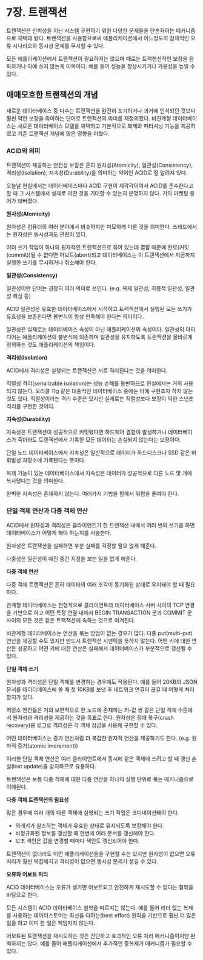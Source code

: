 # 7장. 트랜잭션

트랜잭션은 신뢰성을 지닌 시스템 구현하기 위한 다양한 문제들을 단순화하는 메커니즘으로 채택돼 왔다. 트랜잭션을 사용함으로써 애플리케이션에서 어느정도의 잠재적인 오류 시나리오와 동시성 문제를 무시할 수 있다.

모든 애플리케이션에서 트랜잭션이 필요하지는 않으며 때로는 트랙잰션적인 보장을 완화하거나 아예 쓰지 않는게 이득이다. 예를 들어 성능을 향상시키거나 가용성을 높일 수 있다.

## 애매모호한 트랜잭션의 개념

새로운 데이터베이스 중 다수는 트랜잭션을 완전히 포기하거나 과거에 인식되던 것보다 훨씬 약한 보장을 의미하는 단어로 트랜잭션의 의미를 재정의했다. 비관계형 데이터베이스는 새로운 데이터베이스 모델을 채택하고 기본적으로 복제와 파티셔닝 기능을 제공히였고 기존 트랜잭션 개념에 많은 영향을 미쳤다.

### ACID의 의미

트랜잭션이 제공하는 안전성 보장은 흔히 원자성(Atomicity), 일관성(Consistency), 격리성(Isolation), 지속성(Durability)을 의미하는 약어인 ACID로 잘 알려져 있다.

오늘날 현실에서는 데이터베이스마다 ACID 구현이 제각각이여서 ACID를 준수한다고 할 때 그 시스템에서 실제로 어떤 것을 기대할 수 있는지 분명하지 않다. 거의 마켓팅 용어가 돼버렸다.

**원자성(Atomicity)**

원자성은 컴퓨터의 여러 분야에서 비슷하지만 미묘하게 다른 것을 의미한다. 쓰레드에서는 원자성은 동시성과도 관련이 있다.

여러 쓰기 작업이 하나의 원자적인 트랜잭션으로 묶여 있는데 결함 때문에 완료(커밋(commit))될 수 없다면 어보트(abort)되고 데이터베이스는 이 트랜잭션에서 지금까지 실행한 쓰기를 무시하거나 취소해야 한다.

**일관성(Consistency)**

일관성이란 단어는 굉장히 여러 의미로 쓰인다. (e.g. 복제 일관성, 최종적 일관성, 일관성 해싱 등)

ACID 일관성은 유효한 데이터베이스에서 시작하고 트랙잭션에서 실행된 모든 쓰기가 유효성을 보존한다면 불변식이 항상 만족해야 한다는 의미이다. 

일관성은 실제로는 데이터베이스 속성이 아닌 애플리케이션의 속성이다. 일관성의 아이디어는 애플리케이션의 불변식에 의존하며 일관성을 유지하도록 트랜잭션을 올바르게 정의하는 것도 애플리케이션의 책임이다. 

**격리성(Isolation)**

ACID에서 격리성은 실행되는 트랜잭션은 서로 격리된다는 것을 의미한다.

직렬성 격리(serializable isolation)는 성능 손해를 동반하므로 현실에서는 거의 사용되지 않는다. 오라클 11g 같은 대중적인 데이터베이스 중에는 아예 구현조차 하지 않는 것도 있다. 직렬성이라는 격리 수준은 있지만 실제로는 직렬성보다 보장이 약한  스냅숏 격리를 구현한 것이다.

**지속성(Durability)**

지속성은 트랜잭션이 성공적으로 커밋됐다면 하드웨어 결함이 발생하거나 데이터베이스가 죽더라도 트랜잭션에서 기록한 모든 데이터는 손실되지 않는다는 보장이다.

단일 노드 데이터베이스에서 지속성은 일반적으로 데이터가 하드디스크나 SSD 같은 비휘발성 자장소에 기록됐다는 뜻이다.

복제 기능이 있는 데이터베이스에서 지속성은 데이터가 성공적으로 다른 노드 몇 개에 복사됐다는 것을 의미한다.

완벽한 지속성은 존재하지 않는다. 여러가지 기법을 함께서 위험을 줄여야 한다.
### 단일 객체 연산과 다중 객체 연산

ACID에서 원자성과 격리성은 클라이언트가 한 트랜잭션 내에서 여러 번의 쓰기를 하면 데이터베이스가 어떻게 해야 하는지를 서술한다.

원자성은 트랜잭션을 실패하면 부분 실패를 걱정할 필요 없게 해준다.

다중성은 일관성이 때진 중간 지점을 보는 일을 없게 해준다.

**다중 객체 연산**

다중 객체 트랜잭션은 흔히 데이터의 여러 조각이 동기화된 상태로 유지돼야 할 때 필요하다.

관계형 데이터베이스는 전형적으로 클라이언트와 데이터베이스 서버 사이의 TCP 연결을 기반으로 하고 어떤 특정 연결 내에서 BEGIN TRANSACTION 문과 COMMIT 문 사이의 모든 것은 같은 트랙잭션에 속하는 것으로 여겨진다.

비관계형 데이터베이스는 연산을 묶는 방법이 없는 경우가 많다. 다중 put(multi-put) 연산을 제공할 수도 있지만 반드시 트랜잭션 시맨틱을 뜻하지 않는다. 어떤 키에 대한 연산은 성공하고 어떤 키에 대한 연산은 실패해서 데이터베이스가 부분적으로 갱신될 수 있다.

**단일 객체 쓰기**

원자성과 격리성은 단일 객체를 변경하는 경우에도 적용된다. 예를 들어 20KB의 JSON 문서를 데이터베이스에 쓸 때 첫 10KB를 보낸 후 네트워크 연결이 끊길 때 어떻게 처리할지가 있다.

저장소 엔진들은 거의 보편적으로 한 노드에 존재하는 키-값 쌍 같은 단일 객체 수준에서 원자성과 격리성을 제공하는 것을 목표로 한다. 원자성은 장애 복구(crash recovery)용 로그로 격리성은 각 객체 잠금을 사용해 구현할 수 있다.

어떤 데이터베이스는 증가 연산처럼 더 복잡한 원자적 연산을 제공하기도 한다. (e.g. 원자적 증가(atomic imcrement))

이러한 단일 객체 연산은 여러 클라이언트에서 동시에 같은 객체에 쓰려고 할 때 갱신 손실(lost update)을 방지하므로 유용하다.

트랜잭션은 보통 다중 객체에 대한 다중 연산을 하나의 실행 단위로 묶는 매커니즘으로 이해된다.

**다중 객체 트랜잭션의 필요성**

많은 경우에 여러 개의 다른 객체에 실행되는 쓰기 작업은 코디네이션돼야 한다.

- 외래키가 참조하는 객체가 유효한 상태로 유지되도록 보장해야 한다.
- 비정규화된 정보를 갱신할 때 한번에 여러 문서를 갱신해야 한다.
- 보조 색인은 값을 변경할 때마다 색인도 갱신되어야 한다.

트랜잭션이 없더라도 이런 애플리케이션들을 구현할 수는 있지만 원자성이 없으면 오류 처리가 훨씬 복잡해지고 격리성이 없으면 동시성 문제가 생길 수 있다.

**오류와 어보트 처리**

ACID 데이터베이스는 오류가 생기면 어보트되고 안전하게 재시도할 수 있다는 철학을 바탕으로 한다.

모든 시스템이 ACID 데이터베이스 철학을 따르지는 않는다. 예를 들어 리더 없는 복제를 사용하는 데이터스토어는 최선을 다하는(best effort) 원칙을 기반으로 훨씬 더 많은 일을 하고 이미 한 일은 책임지지 않는다.

어보트된 트랜잭션을 재시도하는 것은 간단하고 효과적인 오류 처리 메커니즘이지만 완벽하지는 않다. 예를 들어 애플리케이션에서 추가적인 중복제거 매커니즘가 필요할 수 있다.
